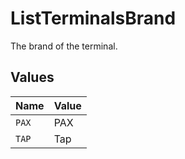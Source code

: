 # ListTerminalsBrand

The brand of the terminal.


## Values

| Name  | Value |
| ----- | ----- |
| `PAX` | PAX   |
| `TAP` | Tap   |